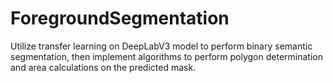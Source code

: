 # ForegroundSegmentation

Utilize transfer learning on DeepLabV3 model to perform binary semantic segmentation, then implement algorithms to perform polygon determination and area calculations on the predicted mask.
